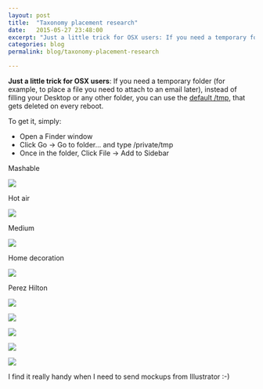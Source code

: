 ```yaml
---
layout: post
title:  "Taxonomy placement research"
date:   2015-05-27 23:48:00
excerpt: "Just a little trick for OSX users: If you need a temporary folder for example, to drop a file you leed to attach to an email later, you can use"
categories: blog
permalink: blog/taxonomy-placement-research

---
```


**Just a little trick for OSX users**: If you need a temporary folder (for example, to place a file you need to attach to an email later), instead of filling your Desktop or any other folder, you can use the [default /tmp](http://en.wikipedia.org/wiki/Temporary_folder), that gets deleted on every reboot.

To get it, simply:

* Open a Finder window
* Click Go → Go to folder... and type /private/tmp
* Once in the folder, Click File → Add to Sidebar

Mashable
<p><img class="full-width-image" src="/images/taxonomies/tags-mashable.png" /></p>

Hot air
<p><img class="full-width-image" src="/images/taxonomies/tags-news-site.png" /></p>

Medium
<p><img class="full-width-image" src="/images/taxonomies/tags-medium.png" /></p>

Home decoration
<p><img class="full-width-image" src="/images/taxonomies/tags-home-decoration.png" /></p>

Perez Hilton
<p><img class="full-width-image" src="/images/taxonomies/tags-perezhilton.png" /></p>
<p><img class="full-width-image" src="/images/taxonomies/tags-engadget.png" /></p>
<p><img class="full-width-image" src="/images/taxonomies/tags-gizmodo.png" /></p>
<p><img class="full-width-image" src="/images/taxonomies/tags-autoblog.png" /></p>
<p><img class="full-width-image" src="/images/taxonomies/tags-business-insider.png" /></p>

I find it really handy when I need to send mockups from Illustrator :-)